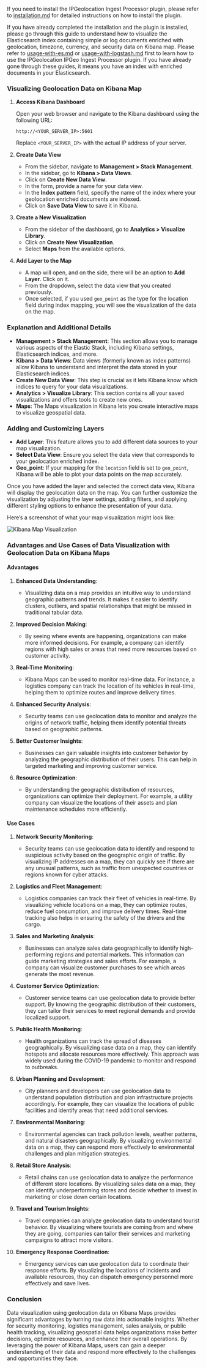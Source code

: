 If you need to install the IPGeolocation Ingest Processor plugin, please refer to [installation.md](installation.md) for detailed instructions on how to install the plugin.

If you have already completed the installation and the plugin is installed, please go through this guide to understand how to visualize the Elasticsearch index containing simple or log documents enriched with geolocation, timezone, currency, and security data on Kibana map. Please refer to [usage-with-es.md](usage-with-es.md) or [usage-with-logstash.md](usage-with-logstash.md) first to learn how to use the IPGeolocation IPGeo Ingest Processor plugin. If you have already gone through these guides, it means you have an index with enriched documents in your Elasticsearch.

### Visualizing Geolocation Data on Kibana Map

1. **Access Kibana Dashboard**

   Open your web browser and navigate to the Kibana dashboard using the following URL: 

   ```
   http://<YOUR_SERVER_IP>:5601
   ```

   Replace `<YOUR_SERVER_IP>` with the actual IP address of your server.

2. **Create Data View**

   - From the sidebar, navigate to **Management > Stack Management**.
   - In the sidebar, go to **Kibana > Data Views**.
   - Click on **Create New Data View**.
   - In the form, provide a name for your data view.
   - In the **Index pattern** field, specify the name of the index where your geolocation enriched documents are indexed.
   - Click on **Save Data View** to save it in Kibana.

3. **Create a New Visualization**

   - From the sidebar of the dashboard, go to **Analytics > Visualize Library**.
   - Click on **Create New Visualization**.
   - Select **Maps** from the available options.

4. **Add Layer to the Map**

   - A map will open, and on the side, there will be an option to **Add Layer**. Click on it.
   - From the dropdown, select the data view that you created previously.
   - Once selected, if you used `geo_point` as the type for the location field during index mapping, you will see the visualization of the data on the map.

### Explanation and Additional Details

- **Management > Stack Management**: This section allows you to manage various aspects of the Elastic Stack, including Kibana settings, Elasticsearch indices, and more.
- **Kibana > Data Views**: Data views (formerly known as index patterns) allow Kibana to understand and interpret the data stored in your Elasticsearch indices.
- **Create New Data View**: This step is crucial as it lets Kibana know which indices to query for your data visualizations.
- **Analytics > Visualize Library**: This section contains all your saved visualizations and offers tools to create new ones.
- **Maps**: The Maps visualization in Kibana lets you create interactive maps to visualize geospatial data.

### Adding and Customizing Layers

- **Add Layer**: This feature allows you to add different data sources to your map visualization.
- **Select Data View**: Ensure you select the data view that corresponds to your geolocation enriched index.
- **Geo_point**: If your mapping for the `location` field is set to `geo_point`, Kibana will be able to plot your data points on the map accurately.

Once you have added the layer and selected the correct data view, Kibana will display the geolocation data on the map. You can further customize the visualization by adjusting the layer settings, adding filters, and applying different styling options to enhance the presentation of your data.

Here’s a screenshot of what your map visualization might look like:

![Kibana Map Visualization](/images/kibana-visualization.png)

### Advantages and Use Cases of Data Visualization with Geolocation Data on Kibana Maps

#### Advantages

1. **Enhanced Data Understanding**:
   - Visualizing data on a map provides an intuitive way to understand geographic patterns and trends. It makes it easier to identify clusters, outliers, and spatial relationships that might be missed in traditional tabular data.
   
2. **Improved Decision Making**:
   - By seeing where events are happening, organizations can make more informed decisions. For example, a company can identify regions with high sales or areas that need more resources based on customer activity.
   
3. **Real-Time Monitoring**:
   - Kibana Maps can be used to monitor real-time data. For instance, a logistics company can track the location of its vehicles in real-time, helping them to optimize routes and improve delivery times.
   
4. **Enhanced Security Analysis**:
   - Security teams can use geolocation data to monitor and analyze the origins of network traffic, helping them identify potential threats based on geographic patterns.
   
5. **Better Customer Insights**:
   - Businesses can gain valuable insights into customer behavior by analyzing the geographic distribution of their users. This can help in targeted marketing and improving customer service.
   
6. **Resource Optimization**:
   - By understanding the geographic distribution of resources, organizations can optimize their deployment. For example, a utility company can visualize the locations of their assets and plan maintenance schedules more efficiently.

#### Use Cases

1. **Network Security Monitoring**:
   - Security teams can use geolocation data to identify and respond to suspicious activity based on the geographic origin of traffic. By visualizing IP addresses on a map, they can quickly see if there are any unusual patterns, such as traffic from unexpected countries or regions known for cyber attacks.

2. **Logistics and Fleet Management**:
   - Logistics companies can track their fleet of vehicles in real-time. By visualizing vehicle locations on a map, they can optimize routes, reduce fuel consumption, and improve delivery times. Real-time tracking also helps in ensuring the safety of the drivers and the cargo.

3. **Sales and Marketing Analysis**:
   - Businesses can analyze sales data geographically to identify high-performing regions and potential markets. This information can guide marketing strategies and sales efforts. For example, a company can visualize customer purchases to see which areas generate the most revenue.

4. **Customer Service Optimization**:
   - Customer service teams can use geolocation data to provide better support. By knowing the geographic distribution of their customers, they can tailor their services to meet regional demands and provide localized support.

5. **Public Health Monitoring**:
   - Health organizations can track the spread of diseases geographically. By visualizing case data on a map, they can identify hotspots and allocate resources more effectively. This approach was widely used during the COVID-19 pandemic to monitor and respond to outbreaks.

6. **Urban Planning and Development**:
   - City planners and developers can use geolocation data to understand population distribution and plan infrastructure projects accordingly. For example, they can visualize the locations of public facilities and identify areas that need additional services.

7. **Environmental Monitoring**:
   - Environmental agencies can track pollution levels, weather patterns, and natural disasters geographically. By visualizing environmental data on a map, they can respond more effectively to environmental challenges and plan mitigation strategies.

8. **Retail Store Analysis**:
   - Retail chains can use geolocation data to analyze the performance of different store locations. By visualizing sales data on a map, they can identify underperforming stores and decide whether to invest in marketing or close down certain locations.

9. **Travel and Tourism Insights**:
   - Travel companies can analyze geolocation data to understand tourist behavior. By visualizing where tourists are coming from and where they are going, companies can tailor their services and marketing campaigns to attract more visitors.

10. **Emergency Response Coordination**:
    - Emergency services can use geolocation data to coordinate their response efforts. By visualizing the locations of incidents and available resources, they can dispatch emergency personnel more effectively and save lives.

### Conclusion

Data visualization using geolocation data on Kibana Maps provides significant advantages by turning raw data into actionable insights. Whether for security monitoring, logistics management, sales analysis, or public health tracking, visualizing geospatial data helps organizations make better decisions, optimize resources, and enhance their overall operations. By leveraging the power of Kibana Maps, users can gain a deeper understanding of their data and respond more effectively to the challenges and opportunities they face.